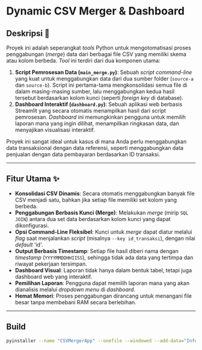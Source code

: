 # Dynamic CSV Merger & Dashboard

## Deskripsi 📜

Proyek ini adalah seperangkat _tools_ Python untuk mengotomatisasi proses penggabungan (_merge_) data dari berbagai file CSV yang memiliki skema atau kolom berbeda. _Tool_ ini terdiri dari dua komponen utama:

1.  **Script Pemrosesan Data (`main_merge.py`)**: Sebuah _script command-line_ yang kuat untuk menggabungkan data dari dua sumber folder (`source-a` dan `source-b`). Script ini pertama-tama mengkonsolidasi semua file di dalam masing-masing sumber, lalu menggabungkan kedua hasil tersebut berdasarkan kolom kunci (seperti _foreign key_ di database).
2.  **Dashboard Interaktif (`dashboard.py`)**: Sebuah aplikasi web berbasis Streamlit yang secara otomatis menampilkan hasil dari script pemrosesan. _Dashboard_ ini memungkinkan pengguna untuk memilih laporan mana yang ingin dilihat, menampilkan ringkasan data, dan menyajikan visualisasi interaktif.

Proyek ini sangat ideal untuk kasus di mana Anda perlu menggabungkan data transaksional dengan data referensi, seperti menggabungkan data penjualan dengan data pembayaran berdasarkan ID transaksi.

---

## Fitur Utama ✨

- **Konsolidasi CSV Dinamis**: Secara otomatis menggabungkan banyak file CSV menjadi satu, bahkan jika setiap file memiliki set kolom yang berbeda.
- **Penggabungan Berbasis Kunci (Merge)**: Melakukan _merge_ (mirip `SQL JOIN`) antara dua set data berdasarkan kolom kunci yang dapat dikonfigurasi.
- **Opsi Command-Line Fleksibel**: Kunci untuk _merge_ dapat diatur melalui _flag_ saat menjalankan _script_ (misalnya `--key id_transaksi`), dengan nilai _default_ 'id'.
- **Output Berbasis Timestamp**: Setiap file hasil diberi nama dengan _timestamp_ (`YYYYMMDDHHIISS`), sehingga tidak ada data yang tertimpa dan riwayat pekerjaan tersimpan.
- **Dashboard Visual**: Laporan tidak hanya dalam bentuk tabel, tetapi juga dashboard web yang interaktif.
- **Pemilihan Laporan**: Pengguna dapat memilih laporan mana yang akan dianalisis melalui _dropdown menu_ di _dashboard_.
- **Hemat Memori**: Proses penggabungan dirancang untuk menangani file besar tanpa membebani RAM secara berlebihan.

---

## Build

```bash
pyinstaller --name "CSVMergerApp" --onefile --windowed --add-data="Info.plist:." --osx-bundle-identifier "com.mikonku.csvmergerapp" desktop.py
```
